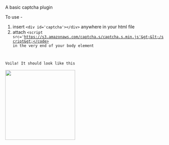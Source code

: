 A basic captcha plugin

To use -
1. insert <code>&lt;div id='captcha'&gt;&lt;/div&gt;</code> anywhere in your html file
2. attach <code>&lt;script src='https://s3.amazonaws.com/captcha.s/captcha.s.min.js'&gt;&lt;/script&gt;</code> in the very end of your body element

<div>Voila! It should look like this</div>
<img src='https://s3.amazonaws.com/captcha.s/screenshot.png' width='222' />
